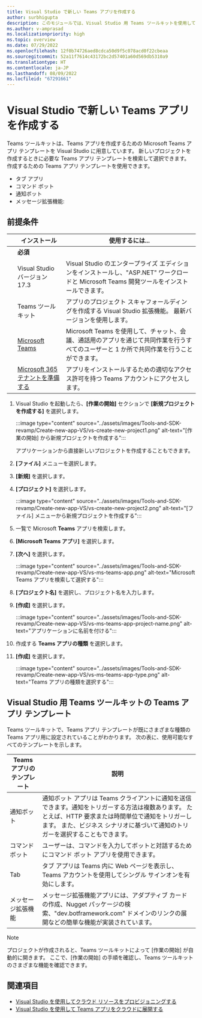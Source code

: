 ```yaml
---
title: Visual Studio で新しい Teams アプリを作成する
author: surbhigupta
description: このモジュールでは、Visual Studio 用 Teams ツールキットを使用して新しい Teams アプリを作成する方法について説明します
ms.author: v-amprasad
ms.localizationpriority: high
ms.topic: overview
ms.date: 07/29/2022
ms.openlocfilehash: 12f0b74726aed8cdca50d9f5c078acd0f22cbeaa
ms.sourcegitcommit: 52a11f7614c43172bc2d57401a60d569db5310a9
ms.translationtype: HT
ms.contentlocale: ja-JP
ms.lasthandoff: 08/09/2022
ms.locfileid: "67291661"
---
```

# <a name="create-new-teams-app-in-visual-studio"></a>Visual Studio で新しい Teams アプリを作成する

Teams ツールキットは、Teams アプリを作成するための Microsoft Teams アプリ テンプレートを Visual Studio に用意しています。  新しいプロジェクトを作成するときに必要な Teams アプリ テンプレートを検索して選択できます。 作成するための Teams アプリ テンプレートを使用できます。

* タブ アプリ
* コマンド ボット
* 通知ボット
* メッセージ拡張機能:

## <a name="prerequisites"></a>前提条件

| &nbsp; | インストール | 使用するには... |
| --- | --- | --- |
| &nbsp; | **必須** | &nbsp; |
| &nbsp; | Visual Studio バージョン 17.3 | Visual Studio のエンタープライズ エディションをインストールし、"ASP.NET" ワークロードと Microsoft Teams 開発ツールをインストールできます。 |
| &nbsp; | Teams ツールキット | アプリのプロジェクト スキャフォールディングを作成する Visual Studio 拡張機能。 最新バージョン​​を使用します。 |
| &nbsp; | [Microsoft Teams](https://www.microsoft.com/microsoft-teams/download-app) | Microsoft Teams を使用して、チャット、会議、通話用のアプリを通じて共同作業を行うすべてのユーザーと 1 か所で共同作業を行うことができます。 |
 | &nbsp; | [Microsoft 365 テナントを準備する](../concepts/build-and-test/prepare-your-o365-tenant.md) | アプリをインストールするための適切なアクセス許可を持つ Teams アカウントにアクセスします。 |

1. Visual Studio を起動したら、**[作業の開始]** セクションで **[新規プロジェクトを作成する]** を選択します。

   :::image type="content" source="../assets/images/Tools-and-SDK-revamp/Create-new-app-VS/vs-create-new-project1.png" alt-text="[作業の開始] から新規プロジェクトを作成する":::

   アプリケーションから直接新しいプロジェクトを作成することもできます。

1. **[ファイル]** メニューを選択します。
1. **[新規]** を選択します。
1. **[プロジェクト]** を選択します。

   :::image type="content" source="../assets/images/Tools-and-SDK-revamp/Create-new-app-VS/vs-create-new-project2.png" alt-text="[ファイル] メニューから新規プロジェクトを作成する":::

1. 一覧で Microsoft **Teams** アプリを検索します。
1. **[Microsoft Teams アプリ]** を選択します。
1. **[次へ]** を選択します。

   :::image type="content" source="../assets/images/Tools-and-SDK-revamp/Create-new-app-VS/vs-ms-teams-app.png" alt-text="Microsoft Teams アプリを検索して選択する":::

1. **[プロジェクト名]** を選択し、プロジェクト名を入力します。
1. **[作成]** を選択します。

   :::image type="content" source="../assets/images/Tools-and-SDK-revamp/Create-new-app-VS/vs-ms-teams-app-project-name.png" alt-text="アプリケーションに名前を付ける":::

1. 作成する **Teams アプリの種類** を選択します。
1. **[作成]** を選択します。

   :::image type="content" source="../assets/images/Tools-and-SDK-revamp/Create-new-app-VS/vs-ms-teams-app-type.png" alt-text="Teams アプリの種類を選択する":::

## <a name="teams-app-templates-in-teams-toolkit-for-visual-studio"></a>Visual Studio 用 Teams ツールキットの Teams アプリ テンプレート

Teams ツールキットで、Teams アプリ テンプレートが既にさまざまな種類の Teams アプリ用に設定されていることがわかります。 次の表に、使用可能なすべてのテンプレートを示します。

|Teams アプリのテンプレート  |説明  |
|---------|---------|
|通知ボット     |通知ボット アプリは Teams クライアントに通知を送信できます。通知をトリガーする方法は複数あります。 たとえば、HTTP 要求または時間単位で通知をトリガーします。 また、ビジネス シナリオに基づいて通知のトリガーを選択することもできます。         |
|コマンド ボット     |ユーザーは、コマンドを入力してボットと対話するためにコマンド ボット アプリを使用できます。         |
|Tab     |タブ アプリは Teams 内に Web ページを表示し、Teams アカウントを使用してシングル サインオンを有効にします。         |
|メッセージ拡張機能     |メッセージ拡張機能アプリには、アダプティブ カードの作成、Nugget パッケージの検索、"dev.botframework.com" ドメインのリンクの展開などの簡単な機能が実装されています。         |

> [!NOTE]
>プロジェクトが作成されると、Teams ツールキットによって [作業の開始] が自動的に開きます。 ここで、[作業の開始] の手順を確認し、Teams ツールキットのさまざまな機能を確認できます。

## <a name="see-also"></a>関連項目

* [Visual Studio を使用してクラウド リソースをプロビジョニングする](provision-cloud-resources.md)
* [Visual Studio を使用して Teams アプリをクラウドに展開する](deploy-teams-app.md)
